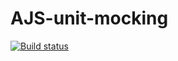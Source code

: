 # AJS-unit-mocking

[![Build status](https://ci.appveyor.com/api/projects/status/ikx1w5rd23abnj79?svg=true)](https://ci.appveyor.com/project/cpb-home/ajs-unit-mocking)